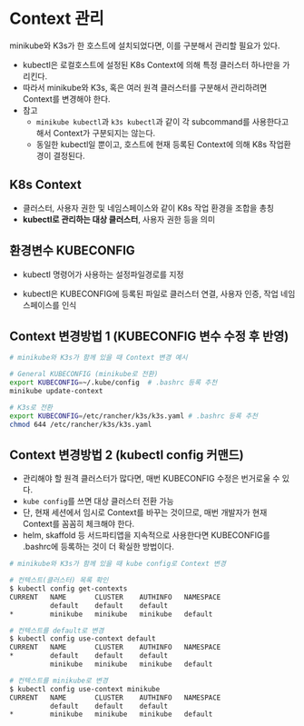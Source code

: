 # Context 관리

minikube와 K3s가 한 호스트에 설치되었다면, 이를 구분해서 관리할 필요가 있다.

- kubectl은 로컬호스트에 설정된 K8s Context에 의해 특정 클러스터 하나만을 가리킨다.
- 따라서 minikube와 K3s, 혹은 여러 원격 클러스터를 구분해서 관리하려면 Context를 변경해야 한다.
- 참고
  - `minikube kubectl`과 `k3s kubectl`과 같이 각 subcommand를 사용한다고 해서 Context가 구분되지는 않는다.
  - 동일한 kubectl일 뿐이고, 호스트에 현재 등록된 Context에 의해 K8s 작업환경이 결정된다.

## K8s Context

- 클러스터, 사용자 권한 및 네임스페이스와 같이 K8s 작업 환경을 조합을 총칭
- **kubectl로 관리하는 대상 클러스터**, 사용자 권한 등을 의미

## 환경변수 KUBECONFIG

- kubectl 명령어가 사용하는 설정파일경로를 지정

- kubectl은 KUBECONFIG에 등록된 파일로 클러스터 연결, 사용자 인증, 작업 네임스페이스를 인식

## Context 변경방법 1 (KUBECONFIG 변수 수정 후 반영)

```sh
# minikube와 K3s가 함께 있을 때 Context 변경 예시

# General KUBECONFIG (minikube로 전환)
export KUBECONFIG=~/.kube/config  # .bashrc 등록 추천
minikube update-context

# K3s로 전환
export KUBECONFIG=/etc/rancher/k3s/k3s.yaml # .bashrc 등록 추천
chmod 644 /etc/rancher/k3s/k3s.yaml
```

## Context 변경방법 2 (kubectl config 커맨드)

- 관리해야 할 원격 클러스터가 많다면, 매번 KUBECONFIG 수정은 번거로울 수 있다.
- `kube config`를 쓰면 대상 클러스터 전환 가능
- 단, 현재 세션에서 임시로 Context를 바꾸는 것이므로, 매번 개발자가 현재 Context를 꼼꼼히 체크해야 한다.
- helm, skaffold 등 서드파티앱을 지속적으로 사용한다면 KUBECONFIG를 .bashrc에 등록하는 것이 더 확실한 방법이다.

```sh
# minikube와 K3s가 함께 있을 때 kube config로 Context 변경

# 컨텍스트(클러스터) 목록 확인
$ kubectl config get-contexts
CURRENT   NAME       CLUSTER    AUTHINFO   NAMESPACE
          default    default    default
*         minikube   minikube   minikube   default
```

```sh
# 컨텍스트를 default로 변경
$ kubectl config use-context default
CURRENT   NAME       CLUSTER    AUTHINFO   NAMESPACE
*         default    default    default
          minikube   minikube   minikube   default
```

```sh
# 컨텍스트를 minikube로 변경
$ kubectl config use-context minikube
CURRENT   NAME       CLUSTER    AUTHINFO   NAMESPACE
          default    default    default
*         minikube   minikube   minikube   default
```
